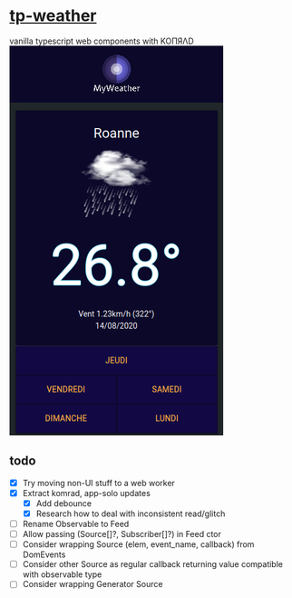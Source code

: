 # [tp-weather](https://pozorfluo.github.io/tp-weather/index.html)

vanilla typescript web components with KOПЯΛD  
![screencap_00](resources/images/screencap_00.png)

## todo

- [x] Try moving non-UI stuff to a web worker
- [x] Extract komrad, app-solo updates
  - [x] Add debounce
  - [x] Research how to deal with inconsistent read/glitch
- [ ] Rename Observable to Feed
- [ ] Allow passing (Source[]?, Subscriber[]?) in Feed ctor
- [ ] Consider wrapping Source (elem, event_name, callback) from DomEvents
- [ ] Consider other Source as regular callback returning value compatible
      with observable type
- [ ] Consider wrapping Generator Source
